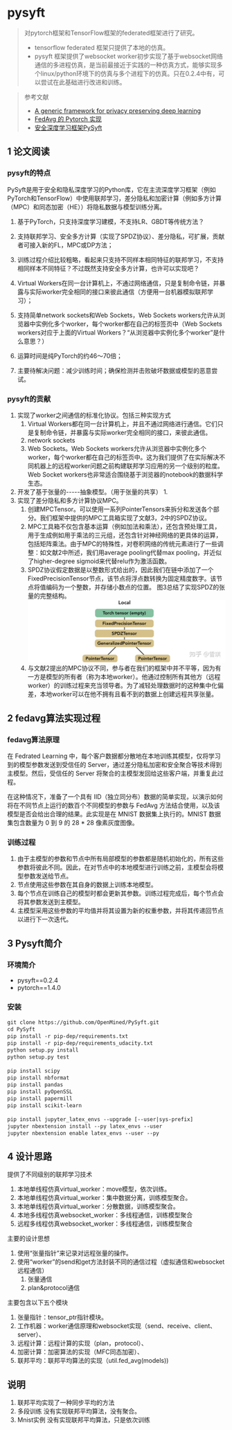 # pysyft
> 对pytorch框架和TensorFlow框架的federated框架进行了研究。
> * tensorflow federated 框架只提供了本地的仿真。
> * pysyft 框架提供了websocket worker初步实现了基于websocket网络通信的多进程仿真，是当前最接近于实践的一种仿真方式，能够实现多个linux/python环境下的仿真与多个进程下的仿真。只在0.2.4中有，可以尝试在此基础进行改进和训练。

> 参考文献
> * [A generic framework for privacy preserving deep learning](https://zhuanlan.zhihu.com/p/114774133)
> * [FedAvg 的 Pytorch 实现](https://zhuanlan.zhihu.com/p/259806876?utm_source=wechat_session)
> * [安全深度学习框架PySyft](https://blog.csdn.net/u011602557/article/details/103661581/)


## 1 论文阅读

### pysyft的特点

PySyft是用于安全和隐私深度学习的Python库，它在主流深度学习框架（例如PyTorch和TensorFlow）中使用联邦学习，差分隐私和加密计算（例如多方计算（MPC）和同态加密（HE））将隐私数据与模型训练分离。


1. 基于PyTorch，只支持深度学习建模，不支持LR、GBDT等传统方法？

2. 支持联邦学习、安全多方计算（实现了SPDZ协议）、差分隐私，可扩展，贡献者可接入新的FL，MPC或DP方法；

3. 训练过程介绍比较粗略，看起来只支持不同样本相同特征的联邦学习，不支持相同样本不同特征？不过既然支持安全多方计算，也许可以实现吧？

4. Virtual Workers在同一台计算机上，不通过网络通信，只是复制命令链，并暴露与实际worker完全相同的接口来彼此通信（方便用一台机器模拟联邦学习）；

5. 支持简单network sockets和Web Sockets，Web Sockets workers允许从浏览器中实例化多个worker，每个worker都在自己的标签页中（Web Sockets workers对应于上面的Virtual Workers？“从浏览器中实例化多个worker”是什么意思？）

6. 运算时间是纯PyTorch的约46～70倍；

7. 主要待解决问题：减少训练时间；确保检测并击败破坏数据或模型的恶意尝试。

### pysyft的贡献

1. 实现了worker之间通信的标准化协议。包括三种实现方式
   1. Virtual Workers都在同一台计算机上，并且不通过网络进行通信。它们只是复制命令链，并暴露与实际worker完全相同的接口，来彼此通信。
   2. network sockets
   3. Web Sockets。Web Sockets workers允许从浏览器中实例化多个worker，每个worker都在自己的标签页中。这为我们提供了在实际解决不同机器上的远程worker问题之前构建联邦学习应用的另一个级别的粒度。Web Socket workers也非常适合围绕基于浏览器的notebook的数据科学生态。
2. 开发了基于张量的-----抽象模型。（用于张量的共享）
   1. 
3. 实现了差分隐私和多方计算协议MPC。
   1. 创建MPCTensor。可以使用一系列PointerTensors来拆分和发送各个部分。我们框架中提供的MPC工具箱实现了文献3，2中的SPDZ协议。
   2. MPC工具箱不仅包含基本运算（例如加法和乘法），还包含预处理工具，用于生成例如用于乘法的三元组，还包含针对神经网络的更具体的运算，包括矩阵乘法。由于MPC的特殊性，对卷积网络的传统元素进行了一些调整：如文献2中所述，我们用average pooling代替max pooling，并近似了higher-degree sigmoid来代替relu作为激活函数。
   3. SPDZ协议假定数据是以整数形式给出的，因此我们在链中添加了一个FixedPrecisionTensor节点，该节点将浮点数转换为固定精度数字。该节点将值编码为一个整数，并存储小数点的位置。 图3总结了实现SPDZ的张量的完整结构。![](image/2021-04-28-15-48-37.png)
   4. 与文献2提出的MPC协议不同，参与者在我们的框架中并不平等，因为有一方是模型的所有者（称为本地worker）。他通过控制所有其他方（远程worker）的训练过程来充当领导者。为了减轻处理数据时的这种集中化偏差，本地worker可以在他不拥有且看不到的数据上创建远程共享张量。

## 2 fedavg算法实现过程

### fedavg算法原理

在 Fedrated Learning 中，每个客户数据都分散地在本地训练其模型，仅将学习到的模型参数发送到受信任的 Server，通过差分隐私加密和安全聚合等技术得到主模型。然后，受信任的 Server 将聚合的主模型发回给这些客户端，并重复此过程。

在这种情况下，准备了一个具有 IID（独立同分布）数据的简单实现，以演示如何将在不同节点上运行的数百个不同模型的参数与 FedAvg 方法结合使用，以及该模型是否会给出合理的结果。此实现是在 MNIST 数据集上执行的。MNIST 数据集包含数量为 0 到 9 的 28 * 28 像素灰度图像。

### 训练过程
1. 由于主模型的参数和节点中所有局部模型的参数都是随机初始化的，所有这些参数将彼此不同。因此，在对节点中的本地模型进行训练之前，主模型会将模型参数发送给节点。
2. 节点使用这些参数在其自身的数据上训练本地模型。
3. 每个节点在训练自己的模型时都会更新其参数。训练过程完成后，每个节点会将其参数发送到主模型。
4. 主模型采用这些参数的平均值并将其设置为新的权重参数，并将其传递回节点以进行下一次迭代。

## 3 Pysyft简介

### 环境简介

* pysyft==0.2.4
* pytorch==1.4.0

### 安装

```
git clone https://github.com/OpenMined/PySyft.git
cd PySyft
pip install -r pip-dep/requirements.txt
pip install -r pip-dep/requirements_udacity.txt
python setup.py install
python setup.py test

pip install scipy
pip install nbformat
pip install pandas
pip install pyOpenSSL
pip install papermill
pip install scikit-learn

pip install jupyter_latex_envs --upgrade [--user|sys-prefix]
jupyter nbextension install --py latex_envs --user
jupyter nbextension enable latex_envs --user --py
```


## 4 设计思路

提供了不同级别的联邦学习技术

1. 本地单线程仿真virtual_worker：move模型，依次训练。
2. 本地单线程仿真virtual_worker：集中数据分离，训练模型聚合。
3. 本地单线程仿真virtual_worker：分散数据，训练模型聚合。
4. 本地多线程仿真websocket_worker：多线程通信，训练模型聚合
5. 远程多线程仿真websocket_worker：多线程通信，训练模型聚合


主要的设计思想

1. 使用“张量指针”来记录对远程张量的操作。
2. 使用“worker”的send和get方法封装不同的通信过程（虚拟通信和websocket远程通信）
   1. 张量通信
   2. plan&protocol通信


主要包含以下五个模块


1. 张量指针：tensor_ptr指针模块。
2. 工作机器：worker通信原理和websocket实现（send、receive、client、server）、
3. 远程计算：远程计算的实现（plan，protocol）、
4. 加密计算：加密算法的实现（MFC同态加密）、
5. 联邦平均：联邦平均算法的实现（util.fed_avg(models))
## 说明

1. 联邦平均实现了一种同步平均的方法
2. 多段训练 没有实现联邦平均算法，没有聚合。
3. Mnist实例 没有实现联邦平均算法，只是依次训练
